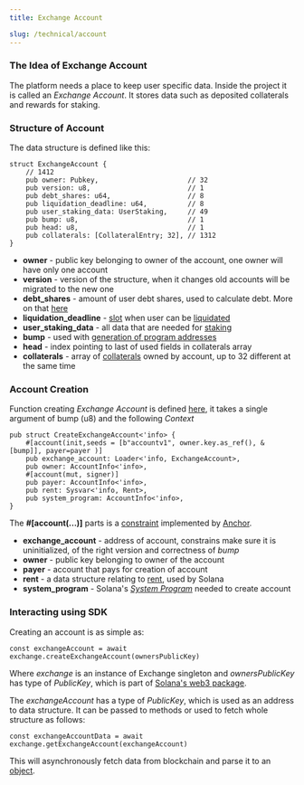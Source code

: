 ```yaml
---
title: Exchange Account 

slug: /technical/account
---
```


### The Idea of Exchange Account
The platform needs a place to keep user specific data. Inside the project it is called an _Exchange Account_. It stores data such as deposited collaterals and rewards for staking.


### Structure of Account

The data structure is defined like this:

    struct ExchangeAccount {
        // 1412
        pub owner: Pubkey,                      // 32
        pub version: u8,                        // 1
        pub debt_shares: u64,                   // 8
        pub liquidation_deadline: u64,          // 8
        pub user_staking_data: UserStaking,     // 49
        pub bump: u8,                           // 1
        pub head: u8,                           // 1
        pub collaterals: [CollateralEntry; 32], // 1312
    }

* **owner** - public key belonging to owner of the account, one owner will have only one account
* **version** - version of the structure, when it changes old accounts will be migrated to the new one
* **debt_shares** - amount of user debt shares, used to calculate debt. More on that [here](/docs/technical/synthetics#debt)
* **liquidation_deadline** - [slot](https://docs.solana.com/terminology#slot) when user can be [liquidated](/docs/technical/collateral#liquidation)
* **user_staking_data** - all data that are needed for [staking](/docs/technical/staking)
* **bump** - used with [generation of program addresses](https://docs.solana.com/developing/programming-model/calling-between-programs#hash-based-generated-program-addresses)
* **head** - index pointing to last of used fields in collaterals array
* **collaterals** - array of [collaterals](/docs/technical/collaterals) owned by account, up to 32 different at the same time

### Account Creation

Function creating _Exchange Account_ is defined [here](https://github.com/Synthetify/synthetify-protocol/blob/ef5e4a65e3009e8a957d3382fc67d3b721115af8/programs/exchange/src/lib.rs#L24-L33), it takes a single argument of bump (u8) and the following _Context_

    pub struct CreateExchangeAccount<'info> {
        #[account(init,seeds = [b"accountv1", owner.key.as_ref(), &[bump]], payer=payer )]
        pub exchange_account: Loader<'info, ExchangeAccount>,
        pub owner: AccountInfo<'info>,
        #[account(mut, signer)]
        pub payer: AccountInfo<'info>,
        pub rent: Sysvar<'info, Rent>,
        pub system_program: AccountInfo<'info>,
    }

The __#[account(...)]__ parts is a [constraint](https://project-serum.github.io/anchor/tutorials/tutorial-2.html#defining-a-program) 
implemented by [Anchor](https://project-serum.github.io/anchor/getting-started/introduction.html).

* **exchange_account** - address of account, constrains make sure it is uninitialized, of the right version and correctness of _bump_
* **owner** - public key belonging to owner of the account
* **payer** - account that pays for creation of account
* **rent** - a data structure relating to [rent](https://docs.solana.com/developing/programming-model/accounts#rent), used by Solana
* **system_program** - Solana's [_System Program_](https://docs.solana.com/developing/runtime-facilities/programs#system-program) needed to create account


### Interacting using SDK

Creating an account is as simple as:

    const exchangeAccount = await exchange.createExchangeAccount(ownersPublicKey)

Where _exchange_ is an instance of Exchange singleton and _ownersPublicKey_ has type of _PublicKey_, which is part of 
[Solana's web3 package](https://solana-labs.github.io/solana-web3.js/).


The _exchangeAccount_ has a type of _PublicKey_, which is used as an address to data structure.
It can be passed to methods or used to fetch whole structure as follows: 

    const exchangeAccountData = await exchange.getExchangeAccount(exchangeAccount)

This will asynchronously fetch data from blockchain and parse it to an 
[object](https://github.com/Synthetify/synthetify-protocol/blob/8bd95bc1f4f31f8e774b2b02d1866abbe35404a5/sdk/src/exchange.ts#L1764-L1772).